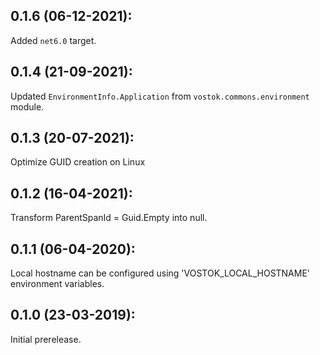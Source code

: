 ## 0.1.6 (06-12-2021):

Added `net6.0` target.

## 0.1.4 (21-09-2021):

Updated `EnvironmentInfo.Application` from `vostok.commons.environment` module.

## 0.1.3 (20-07-2021):

Optimize GUID creation on Linux

## 0.1.2 (16-04-2021):

Transform ParentSpanId = Guid.Empty into null. 

## 0.1.1 (06-04-2020):

Local hostname can be configured using 'VOSTOK_LOCAL_HOSTNAME' environment variables.

## 0.1.0 (23-03-2019): 

Initial prerelease.
